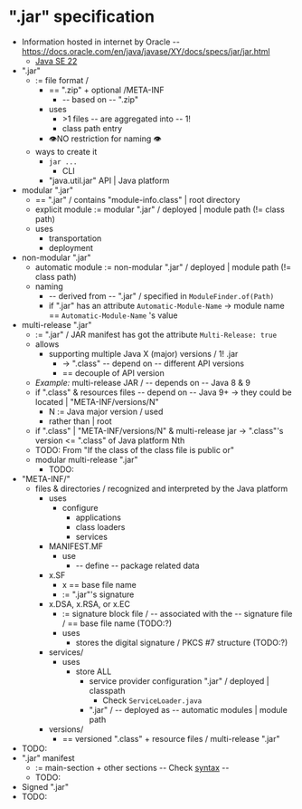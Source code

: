 # ".jar" specification
* Information hosted in internet by Oracle -- https://docs.oracle.com/en/java/javase/XY/docs/specs/jar/jar.html
  * [Java SE 22](https://docs.oracle.com/en/java/javase/22/docs/specs/jar/jar.html)
* ".jar"
  * := file format / 
    * == ".zip" + optional /META-INF
      * -- based on -- ".zip"
    * uses
      * \>1 files -- are aggregated into -- 1!
      * class path entry
    * 👁️NO restriction for naming 👁️
  * ways to create it
    * `jar ...` 
      * CLI
    * "java.util.jar" API | Java platform
* modular ".jar"
  * == ".jar" / contains "module-info.class" | root directory
  * explicit module := modular ".jar" / deployed | module path (!= class path)
  * uses
    * transportation
    * deployment
* non-modular ".jar"
  * automatic module := non-modular ".jar" /  deployed | module path (!= class path)
  * naming
    * -- derived from -- ".jar" / specified in `ModuleFinder.of(Path)`
    * if ".jar" has an attribute `Automatic-Module-Name` -> module name == `Automatic-Module-Name` 's value 
* multi-release ".jar"
  * := ".jar" / JAR manifest has got the attribute `Multi-Release: true`
  * allows
    * supporting multiple Java X (major) versions / 1! .jar 
      * -> ".class" -- depend on -- different API versions
      * == decouple of API version
  * _Example:_ multi-release JAR / -- depends on -- Java 8 & 9
  * if ".class" & resources files -- depend on -- Java 9+ -> they could be located | "META-INF/versions/N"
    * N := Java major version / used
    * rather than | root
  * if ".class" | "META-INF/versions/N" & multi-release jar -> ".class"'s version <= ".class" of Java platform Nth
  * TODO: From "If the class of the class file is public or"
  * modular multi-release ".jar"
    * TODO:
* "META-INF/"
  * files & directories / recognized and interpreted by the Java platform
    * uses
      * configure
        * applications
        * class loaders
        * services
    * MANIFEST.MF
      * use
        * -- define -- package related data
    * x.SF
      * x == base file name
      * := ".jar"'s signature
    * x.DSA, x.RSA, or x.EC
      * := signature block file / -- associated with the -- signature file / == base file name (TODO:?)
      * uses
        * stores the digital signature / PKCS #7 structure (TODO:?)
    * services/
      * uses
        * store ALL
          * service provider configuration ".jar" / deployed | classpath
            * Check `ServiceLoader.java`
          * ".jar" / -- deployed as -- automatic modules | module path
    * versions/
      * == versioned ".class" + resource files / multi-release ".jar"
* TODO:
* ".jar" manifest
  * := main-section + other sections -- Check [syntax](https://docs.oracle.com/en/java/javase/22/docs/specs/jar/jar.html#manifest-specification) --
  * TODO:
* Signed ".jar"
* TODO:
